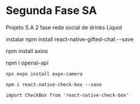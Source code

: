# Segunda Fase SA
 Projeto S.A 2 fase rede social de drinks Liquid

 instalar 
 npm install react-native-gifted-chat --save

npm install axios

npm i openai-api

`npx expo install expo-camera`

`npm i react-native-check-box --save`

`import CheckBox from 'react-native-check-box'`
